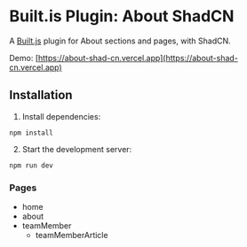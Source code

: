 # Built.is Plugin: About ShadCN

A [Built.js](https://builtjs.com) plugin for About sections and pages, with ShadCN.

Demo: [https://about-shad-cn.vercel.app](https://about-shad-cn.vercel.app)

## Installation
1. Install dependencies:
```
npm install
```
2. Start the development server:
```
npm run dev
```

### Pages
- home
- about
- teamMember
  - teamMemberArticle
